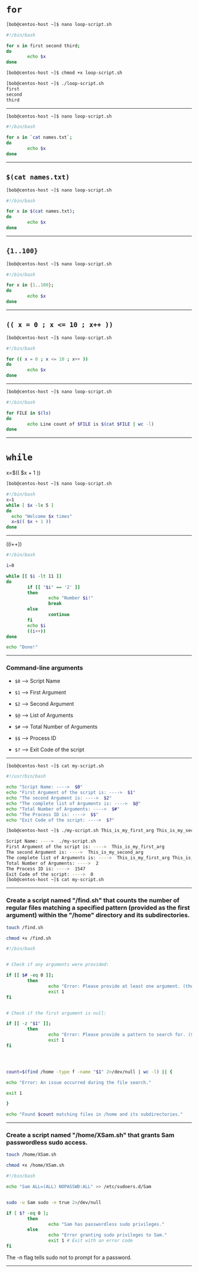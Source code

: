 
# `for`

```bash
[bob@centos-host ~]$ nano loop-script.sh

#!/bin/bash

for x in first second third;
do
        echo $x
done
```



```bash
[bob@centos-host ~]$ chmod +x loop-script.sh 

[bob@centos-host ~]$ ./loop-script.sh 
first
second
third
```

________________________________________________________________________________________________


```bash
[bob@centos-host ~]$ nano loop-script.sh

#!/bin/bash

for x in `cat names.txt`;
do
        echo $x
done
```

________________________________________________________________________________________________

## `$(cat names.txt)`

```bash
[bob@centos-host ~]$ nano loop-script.sh

#!/bin/bash

for x in $(cat names.txt);
do
        echo $x
done
```

________________________________________________________________________________________________


## `{1..100}`

```bash
[bob@centos-host ~]$ nano loop-script.sh

#!/bin/bash

for x in {1..100};
do
        echo $x
done
```

________________________________________________________________________________________________


## `(( x = 0 ; x <= 10 ; x++ ))`

```bash
[bob@centos-host ~]$ nano loop-script.sh

#!/bin/bash

for (( x = 0 ; x <= 10 ; x++ ))
do
        echo $x
done
```

________________________________________________________________________________________________


```bash
[bob@centos-host ~]$ nano loop-script.sh

#!/bin/bash

for FILE in $(ls)
do
        echo Line count of $FILE is $(cat $FILE | wc -l)
done
```

________________________________________________________________________________________________


# `while`

x=$(( $x + 1 ))

```bash
[bob@centos-host ~]$ nano loop-script.sh

#!/bin/bash
x=1
while [ $x -le 5 ]
do
  echo "Welcome $x times"
  x=$(( $x + 1 ))
done
```

________________________________________________________________________________________________


((i++))

```bash
#!/bin/bash

i=0

while [[ $i -lt 11 ]] 
do
        if [[ "$i" == '2' ]]
        then
                echo "Number $i!"
                break
        else
                continue
        fi
        echo $i
        ((i++))
done

echo "Done!"
```


________________________________________________________________________________________________


### Command-line arguments 

- `$0` --> Script Name

- `$1` --> First Argument

- `$2` --> Second Argument

- `$@` --> List of Arguments

- `$#` --> Total Number of Arguments

- `$$` --> Process ID

- `$?` --> Exit Code of the script

________________________________________________________________________________________________


```bash
[bob@centos-host ~]$ cat my-script.sh

#!/usr/bin/bash

echo "Script Name: ---->  $0"
echo "First Argument of the script is: ---->  $1"
echo "The second Argument is: ---->  $2"
echo "The complete list of Arguments is: ---->  $@"
echo "Total Number of Arguments: ---->  $#"
echo "The Process ID is: ---->  $$"
echo "Exit Code of the script: ---->  $?"
```

```bash
[bob@centos-host ~]$ ./my-script.sh This_is_my_first_arg This_is_my_second_arg

Script Name: ---->  ./my-script.sh
First Argument of the script is: ---->  This_is_my_first_arg
The second Argument is: ---->  This_is_my_second_arg
The complete list of Arguments is: ---->  This_is_my_first_arg This_is_my_second_arg
Total Number of Arguments: ---->  2
The Process ID is: ---->  1547
Exit Code of the script: ---->  0
[bob@centos-host ~]$ cat my-script.sh 
```


________________________________________________________________________________________________


### Create a script named "/find.sh" that counts the number of regular files matching a specified pattern (provided as the first argument) within the "/home" directory and its subdirectories.



```bash
touch /find.sh

chmod +x /find.sh
```


```bash
#!/bin/bash


# Check if any arguments were provided:

if [[ $# -eq 0 ]];
        then
                echo "Error: Please provide at least one argument. (the total number of arguments is ZERO)"
                exit 1
fi


# Check if the first argument is null:

if [[ -z "$1" ]];
        then
                echo "Error: Please provide a pattern to search for. ($1 is null)"
                exit 1
fi




count=$(find /home -type f -name "$1" 2>/dev/null | wc -l) || {

echo "Error: An issue occurred during the file search."

exit 1

}

echo "Found $count matching files in /home and its subdirectories."
```




________________________________________________________________________________________________


### Create a script named "/home/XSam.sh" that grants Sam passwordless sudo access.


```bash
touch /home/XSam.sh

chmod +x /home/XSam.sh
```


```bash
#!/bin/bash

echo "Sam ALL=(ALL) NOPASSWD:ALL" >> /etc/sudoers.d/Sam


sudo -u Sam sudo -n true 2>/dev/null

if [ $? -eq 0 ];
        then
                echo "Sam has passwordless sudo privileges."
        else
                echo "Error granting sudo privileges to Sam."
                exit 1 # Exit with an error code
fi
```

The -n flag tells sudo not to prompt for a password.






________________________________________________________________________________________________



